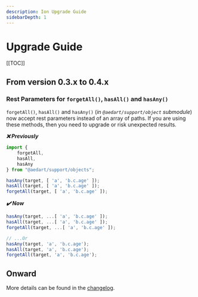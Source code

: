 ```yaml
---
description: Ion Upgrade Guide
sidebarDepth: 1
---
```


# Upgrade Guide

[[TOC]]

## From version 0.3.x to 0.4.x

### Rest Parameters for `forgetAll()`, `hasAll()` and `hasAny()`

`forgetAll()`, `hasAll()` and `hasAny()` (_in `@aedart/support/object` submodule_) now accept rest parameters instead of an array of paths.
If you are using these methods, then you need to upgrade or risk unexpected results.

**_:x: Previously_**

```js
import {
    forgetAll,
    hasAll,
    hasAny
} from "@aedart/support/objects";

hasAny(target, [ 'a', 'b.c.age' ]);
hasAll(target, [ 'a', 'b.c.age' ]);
forgetAll(target, [ 'a', 'b.c.age' ]);
```

**_:heavy_check_mark: Now_**

```js
hasAny(target, ...[ 'a', 'b.c.age' ]);
hasAll(target, ...[ 'a', 'b.c.age' ]);
forgetAll(target, ...[ 'a', 'b.c.age' ]);

// ...Or
hasAny(target, 'a', 'b.c.age');
hasAll(target, 'a', 'b.c.age');
forgetAll(target, 'a', 'b.c.age');
```

## Onward

More details can be found in the [changelog](https://github.com/aedart/ion/blob/main/CHANGELOG.md).
